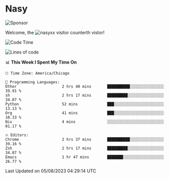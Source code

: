 # Nasy

<!--
<p align="center">
<img height="200" src="https://github-readme-stats.vercel.app/api?username=nasyxx&count_private=true&show_icons=true&theme=dracula&include_all_commits=true"/>
<img height="200" src="https://github-readme-stats.vercel.app/api/top-langs/?username=nasyxx&theme=dracula&hide=html,jupyter+notebook&count_private=true&show_icons=true"/>
</p>

  
----------------
-->

![Sponsor](https://img.shields.io/static/v1.svg?label=Sponsor&message=%E2%9D%A4&logo=GitHub&style=flat&color=pink)
 
Welcome, the ![nasyxx visitor counter](https://count.getloli.com/get/@nasyxx?theme=rule34)th vistor!
 
<!--START_SECTION:waka-->
![Code Time](http://img.shields.io/badge/Code%20Time-3%2C620%20hrs%2041%20mins-blue)

![Lines of code](https://img.shields.io/badge/From%20Hello%20World%20I%27ve%20Written-6.3%20million%20lines%20of%20code-blue)

📊 **This Week I Spent My Time On** 

```text
🕑︎ Time Zone: America/Chicago

💬 Programming Languages: 
Other                    2 hrs 40 mins       ██████████░░░░░░░░░░░░░░░   39.91 % 
sh                       2 hrs 17 mins       █████████░░░░░░░░░░░░░░░░   34.07 % 
Python                   52 mins             ███░░░░░░░░░░░░░░░░░░░░░░   13.13 % 
Org                      41 mins             ███░░░░░░░░░░░░░░░░░░░░░░   10.33 % 
Nix                      4 mins              ░░░░░░░░░░░░░░░░░░░░░░░░░   01.17 % 

🔥 Editors: 
Chrome                   2 hrs 37 mins       ██████████░░░░░░░░░░░░░░░   39.16 % 
Zsh                      2 hrs 17 mins       █████████░░░░░░░░░░░░░░░░   34.07 % 
Emacs                    1 hr 47 mins        ███████░░░░░░░░░░░░░░░░░░   26.77 % 
```


 Last Updated on 05/08/2023 04:29:14 UTC
<!--END_SECTION:waka-->

<!-- ![visitors](https://visitor-badge.laobi.icu/badge?page_id=nasyxx.nasyxx) -->
